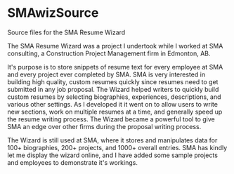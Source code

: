 # SMAwizSource
Source files for the SMA Resume Wizard

The SMA Resume Wizard was a project I undertook while I worked at SMA consulting, a Construction Project Management firm in Edmonton, AB.

It's purpose is to store snippets of resume text for every employee at SMA and every project ever completed by SMA. SMA is very interested in building high quality,
custom resumes quickly since resumes need to get submitted in any job proposal. The Wizard helped writers to quickly build custom resumes by selecting biographies, 
experiences, descriptions, and various other settings. As I developed it it went on to allow users to write new sections, work on multiple resumes at a time,
and generally speed up the resume writing process. The Wizard became a powerful tool to give SMA an edge over other firms during the proposal writing process.

The Wizard is still used at SMA, where it stores and manipulates data for 100+ biographies, 200+ projects, and 1000+ overall entries. SMA has kindly let me
display the wizard online, and I have added some sample projects and employees to demonstrate it's workings.

